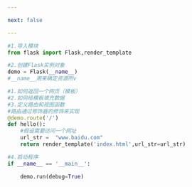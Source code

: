 ```yaml
---

next: false

---
```




<BlogInfo id="473" title="4.redertemplate函数" author="白日梦想猿" pv=0 read_times=0 pre_cost_time="0分18秒" category="Web开发编程" tag_list="['Web开发编程']" create_time="2020.04.08 13:55:16" update_time="2020.04.08 14:38:46" />

```python
#1.导入模块
from flask import Flask,render_template

#2.创建Flask实例对象
demo = Flask(__name__)
#__name__用来确定资源所v

#1.如何返回一个网页（模板）
#2.如何给模板填充数据
#3.定义路由和视图函数
#路由通过修饰器的修饰来实现
@demo.route('/')
def hello():
    #假设需要访问一个网址
    url_str =  "www.baidu.com"
    return render_template('index.html',url_str=url_str)

#4.启动程序
if __name__ == '__main__':

    demo.run(debug=True)


```



<ActionBox />

